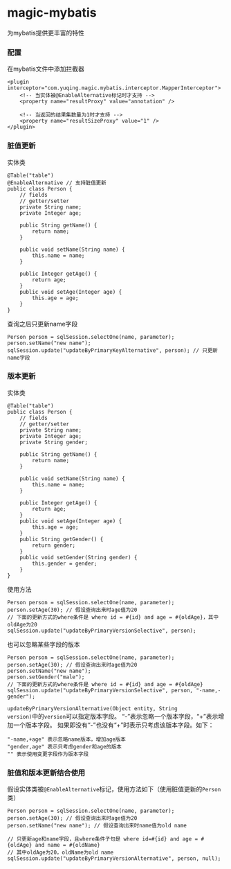 # magic-mybatis
为mybatis提供更丰富的特性

### 配置
在mybatis文件中添加拦截器
```
<plugin interceptor="com.yuqing.magic.mybatis.interceptor.MapperInterceptor">
    <!-- 当实体被@EnableAlternative标记时才支持 -->
    <property name="resultProxy" value="annotation" />

    <!-- 当返回的结果集数量为1时才支持 -->
    <property name="resultSizeProxy" value="1" />
</plugin>
```
### 脏值更新
实体类
```
@Table("table")
@EnableAlternative // 支持脏值更新
public class Person {
    // fields
    // getter/setter
    private String name;
    private Integer age;

    public String getName() {
        return name;
    }

    public void setName(String name) {
        this.name = name;
    }

    public Integer getAge() {
        return age;
    }
    public void setAge(Integer age) {
        this.age = age;
    }
}
```
查询之后只更新name字段
```
Person person = sqlSession.selectOne(name, parameter);
person.setName("new name");
sqlSession.update("updateByPrimaryKeyAlternative", person); // 只更新name字段
```

### 版本更新
实体类
```
@Table("table")
public class Person {
    // fields
    // getter/setter
    private String name;
    private Integer age;
    private String gender;

    public String getName() {
        return name;
    }

    public void setName(String name) {
        this.name = name;
    }

    public Integer getAge() {
        return age;
    }
    public void setAge(Integer age) {
        this.age = age;
    }
    public String getGender() {
        return gender;
    }
    public void setGender(String gender) {
        this.gender = gender;
    }
}
```
使用方法
```
Person person = sqlSession.selectOne(name, parameter);
person.setAge(30); // 假设查询出来时age值为20
// 下面的更新方式的where条件是 where id = #{id} and age = #{oldAge}，其中oldAge为20
sqlSession.update("updateByPrimaryVersionSelective", person);
```
也可以忽略某些字段的版本
```
Person person = sqlSession.selectOne(name, parameter);
person.setAge(30); // 假设查询出来时age值为20
person.setName("new name");
person.setGender("male");
// 下面的更新方式的where条件是 where id = #{id} and age = #{oldAge}
sqlSession.update("updateByPrimaryVersionSelective", person, "-name,-gender");
```
<code>updateByPrimaryVersionAlternative(Object entity, String version)</code>中的<code>version</code>可以指定版本字段。
“-”表示忽略一个版本字段，“+”表示增加一个版本字段。
如果即没有“-”也没有“+”时表示只考虑该版本字段。如下：
```
"-name,+age" 表示忽略name版本，增加age版本
"gender,age" 表示只考虑gender和age的版本
"" 表示使用变更字段作为版本字段
```

### 脏值和版本更新结合使用
假设实体类被<code>@EnableAlternative</code>标记，使用方法如下（使用脏值更新的<code>Person</code>类）
```
Person person = sqlSession.selectOne(name, parameter);
person.setAge(30); // 假设查询出来时age值为20
person.setName("new name"); // 假设查询出来时name值为old name

// 只更新age和name字段，且where条件子句是 where id=#{id} and age = #{oldAge} and name = #{oldName}
// 其中oldAge为20，oldName为old name
sqlSession.update("updateByPrimaryVersionAlternative", person, null);
```